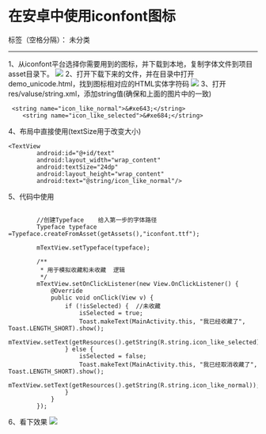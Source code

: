 ﻿# 在安卓中使用iconfont图标
标签（空格分隔）： 未分类

---
1、从iconfont平台选择你需要用到的图标，并下载到本地，复制字体文件到项目asset目录下。
![](http://ww2.sinaimg.cn/mw690/006jcGvzgw1fbtnjtfx4uj30pq0bmtal.jpg)
2、打开下载下来的文件，并在目录中打开demo_unicode.html，找到图标相对应的HTML实体字符码
![](http://ww4.sinaimg.cn/mw690/006jcGvzgw1fbtnhecpfgj30tg0dqt9i.jpg)
3、打开res/valuse/string.xml，添加string值(确保和上面的图片中的一致)
```
 <string name="icon_like_normal">&#xe643;</string>
    <string name="icon_like_selected">&#xe684;</string>
```
4、布局中直接使用(textSize用于改变大小)
```
<TextView
        android:id="@+id/text"
        android:layout_width="wrap_content"
        android:textSize="24dp"
        android:layout_height="wrap_content"
        android:text="@string/icon_like_normal"/>
```
5、代码中使用
```

        //创建Typeface    给入第一步的字体路径
        Typeface typeface =Typeface.createFromAsset(getAssets(),"iconfont.ttf");

        mTextView.setTypeface(typeface);

        /**
         * 用于模拟收藏和未收藏  逻辑
         */
        mTextView.setOnClickListener(new View.OnClickListener() {
            @Override
            public void onClick(View v) {
                if (!isSelected) {  //未收藏
                    isSelected = true;
                    Toast.makeText(MainActivity.this, "我已经收藏了", Toast.LENGTH_SHORT).show();
                    mTextView.setText(getResources().getString(R.string.icon_like_selected));
                } else {
                    isSelected = false;
                    Toast.makeText(MainActivity.this, "我已经取消收藏了", Toast.LENGTH_SHORT).show();
                    mTextView.setText(getResources().getString(R.string.icon_like_normal));
                }
            }
        });
```
6、看下效果
![](http://ww3.sinaimg.cn/mw690/006jcGvzgw1fbtnqnnnbng30750963yi.gif)



